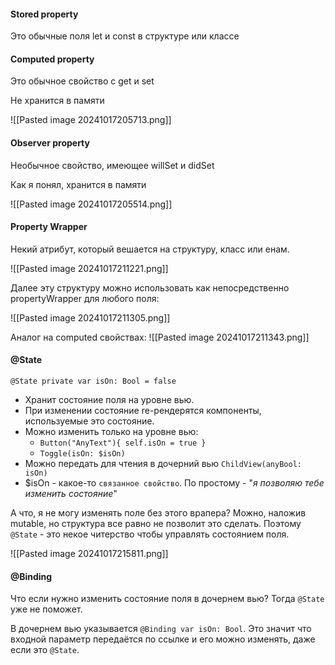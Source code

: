 
#### Stored property
Это обычные поля let и const в структуре или классе

#### Computed property
Это обычное свойство с get и set

Не хранится в памяти

![[Pasted image 20241017205713.png]]
#### Observer property
Необычное свойство, имеющее willSet и didSet

Как я понял, хранится в памяти

![[Pasted image 20241017205514.png]]

#### Property Wrapper

Некий атрибут, который вешается на структуру, класс или енам.

![[Pasted image 20241017211221.png]]

Далее эту структуру можно использовать как непосредственно propertyWrapper для любого поля:

![[Pasted image 20241017211305.png]]

Аналог на computed свойствах:
![[Pasted image 20241017211343.png]]

#### @State

`@State private var isOn: Bool = false`

- Хранит состояние поля на уровне вью.
- При изменении состояние re-рендерятся компоненты, используемые это состояние.
- Можно изменить только на уровне вью:
	- `Button("AnyText"){ self.isOn = true }`
	- `Toggle(isOn: $isOn)`
- Можно передать для чтения в дочерний вью `ChildView(anyBool: isOn)`
- $isOn - какое-то `связанное свойство`. По простому - "*я позволяю тебе изменить состояние*"

А что, я не могу изменять поле без этого врапера? Можно, наложив mutable, но структура все равно не позволит это сделать. Поэтому `@State` - это некое читерство чтобы управлять состоянием поля.

![[Pasted image 20241017215811.png]]

#### @Binding

Что если нужно изменить состояние поля в дочернем вью? Тогда `@State` уже не поможет.

В дочернем вью указывается `@Binding var isOn: Bool`. Это значит что входной параметр передаётся по ссылке и его можно изменять, даже если это `@State`.

